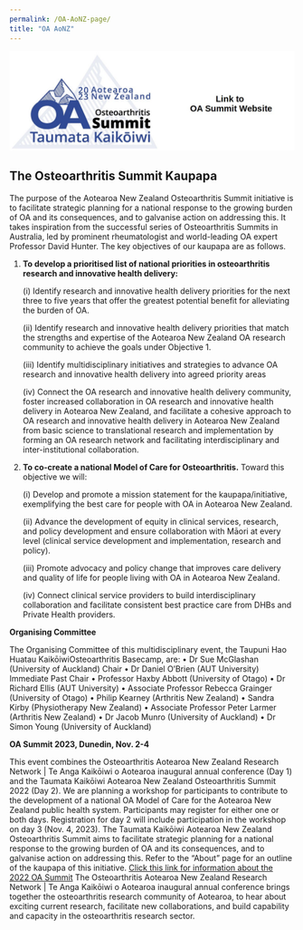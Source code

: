 ```yaml
---
permalink: /OA-AoNZ-page/
title: "OA AoNZ"
---
```


[![OA Summit Logo](/images/OA-summit-logo-t2.jpg)](https://events.otago.ac.nz/2023-oa-summit)


## The Osteoarthritis Summit Kaupapa
The purpose of the Aotearoa New Zealand Osteoarthritis Summit initiative is to facilitate strategic planning for a national response to the growing burden of OA and its consequences, and to galvanise action on addressing this. It takes inspiration from the successful series of Osteoarthritis Summits in Australia, led by prominent rheumatologist and world-leading OA expert Professor David Hunter.
The key objectives of our kaupapa are as follows.

1. **To develop a prioritised list of national priorities in osteoarthritis research and innovative health delivery:**

    (i) Identify research and innovative health delivery priorities for the next three to five years that offer the greatest potential benefit for alleviating the burden of OA.

    (ii) Identify research and innovative health delivery priorities that match the strengths and expertise of the Aotearoa New Zealand OA research community to achieve the goals under Objective 1.

    (iii) Identify multidisciplinary initiatives and strategies to advance OA research and innovative health delivery into agreed priority areas

    (iv) Connect the OA research and innovative health delivery community, foster increased collaboration in OA research and innovative health delivery in Aotearoa New Zealand, and facilitate a cohesive approach to OA research and innovative health delivery in Aotearoa New Zealand from basic science to translational research and implementation by forming an OA research network and facilitating interdisciplinary and inter-institutional collaboration.
 
2. **To co-create a national Model of Care for Osteoarthritis.**
Toward this objective we will:

    (i) Develop and promote a mission statement for the kaupapa/initiative, exemplifying the best care for people with OA in Aotearoa New Zealand.
        
    (ii) Advance the development of equity in clinical services, research, and policy development and ensure collaboration with Māori at every level (clinical service development and implementation, research and policy).
        
    (iii) Promote advocacy and policy change that improves care delivery and quality of life for people living with OA in Aotearoa New Zealand.
        
    (iv) Connect clinical service providers to build interdisciplinary collaboration and facilitate consistent best practice care from DHBs and Private Health providers.
        
**Organising Committee**

The Organising Committee of this multidisciplinary event, the Taupuni Hao Huatau KaikōiwiOsteoarthritis Basecamp, are:
    • Dr Sue McGlashan (University of Auckland) Chair
    • Dr Daniel O’Brien (AUT University) Immediate Past Chair
    • Professor Haxby Abbott (University of Otago)
    • Dr Richard Ellis (AUT University)
    • Associate Professor Rebecca Grainger (University of Otago)
    • Philip Kearney (Arthritis New Zealand)
    • Sandra Kirby (Physiotherapy New Zealand)
    • Associate Professor Peter Larmer (Arthritis New Zealand)
    • Dr Jacob Munro (University of Auckland)
    • Dr Simon Young (University of Auckland)

**OA Summit 2023, Dunedin, Nov. 2-4**

This event combines the Osteoarthritis Aotearoa New Zealand Research Network | Te Anga Kaikōiwi o Aotearoa inaugural annual conference (Day 1) and the Taumata Kaikōiwi Aotearoa New Zealand Osteoarthritis Summit 2022 (Day 2). We are planning a workshop for participants to contribute to the development of a national OA Model of Care for the Aotearoa New Zealand public health system.
Participants may register for either one or both days. Registration for day 2 will include participation in the workshop on day 3 (Nov. 4, 2023).
The Taumata Kaikōiwi Aotearoa New Zealand Osteoarthritis Summit aims to facilitate strategic planning for a national response to the growing burden of OA and its consequences, and to galvanise action on addressing this. Refer to the “About” page for an outline of the kaupapa of this initiative. [Click this link for information about the 2022 OA Summit](https://www.arthritis.org.nz/new-zealand-osteoarthritis-summit-2022-taumata-kaikoiwi-aotearoa/)
The Osteoarthritis Aotearoa New Zealand Research Network | Te Anga Kaikōiwi o Aotearoa inaugural annual conference brings together the osteoarthritis research community of Aotearoa, to hear about exciting current research, facilitate new collaborations, and build capability and capacity in the osteoarthritis research sector.  
